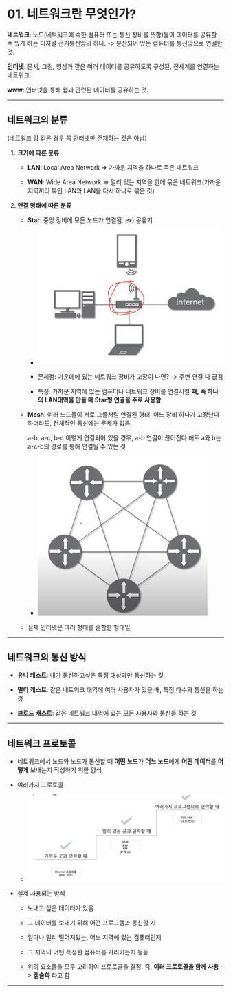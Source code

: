 # 01. 네트워크란 무엇인가?

**네트워크**: 노드(네트워크에 속한 컴퓨터 또는 통신 장비를 뜻함)들이 데이터를 공유할 수 있게 하는 디지털 전기통신망의 하나. -> 분산되어 있는 컴퓨터를 통신망으로 연결한 것.



**인터넷**: 문서, 그림, 영상과 같은 여러 데이터를 공유하도록 구성된, 전세계를 연결하는 네트워크.



**www**: 인터넷을 통해 웹과 관련된 데이터를 공유하는 것.

---

## 네트워크의 분류

(네트워크 망 같은 경우 꼭 인터넷만 존재하는 것은 아님)

1. **크기에 따른 분류**
   
   - **LAN**: Local Area Network => 가까운 지역을 하나로 묶은 네트워크
   
   - **WAN**: Wide Area Network => 멀리 있는 지역을 한데 묶은 네트워크(가까운 지역끼리 묶인 LAN과 LAN을 다시 하나로 묶은 것)

2. **연결 형태에 따른 분류**
   
   - **Star**: 중앙 장비에 모든 노드가 연결됨. ex) 공유기
     
     - <img src="network_01_assets/2022-08-06-21-39-42-image.png" title="" alt="" width="451">
     
     - 문제점: 가운데에 있는 네트워크 장비가 고장이 나면? -> 주변 연결 다 끊김
     
     - 특징: 가까운 지역에 있는 컴퓨터나 네트워크 장비를 연결시킬 **때, 즉 하나의 LAN대역을 만들 때 Star형 연결을 주로 사용함**
   
   - **Mesh**: 여러 노드들이 서로 그물처럼 연결된 형태. 어느 장비 하나가 고장난다 하더라도, 전체적인 통신에는 문제가 없음.
     
     a-b, a-c, b-c 이렇게 연결되어 있을 경우, a-b 연결이 끊어진다 해도 a와 b는 a-c-b의 경로를 통해 연결될 수 있는 것
     
     - <img src="network_01_assets/2022-08-06-21-43-41-image.png" title="" alt="" width="395">
   
   - 실제 인터넷은 여러 형태를 혼합한 형태임

---

## 네트워크의 통신 방식

- **유니 캐스트**: 내가 통신하고싶은 특정 대상과만 통신하는 것

- **멀티 캐스트**: 같은 네트워크 대역에 여러 사용자가 있을 때, 특정 다수와 통신을 하는 것

- **브로드 캐스트**: 같은 네트워크 대역에 있는 모든 사용자와 통신을 하는 것

---

## 네트워크 프로토콜

- 네트워크에서 노드와 노드가 통신할 때 **어떤 노드**가 **어느 노드**에게 **어떤 데이터**를 **어떻게** 보내는지 작성하기 위한 양식

- 여러가지 프로토콜
  
  - <img src="network_01_assets/2022-08-06-22-43-51-image.png" title="" alt="" width="559">

- 실제 사용되는 방식
  
  - 보내고 싶은 데이터가 있음
  
  - 그 데이터를 보내기 위해 어떤 프로그램과 통신할 지
  
  - 얼마나 멀리 떨어져있는, 어느 지역에 있는 컴퓨터인지
  
  - 그 지역의 어떤 특정한 컴퓨터를 가리키는지 등등
  
  - 위의 요소들을 모두 고려하여 프로토콜을 결정. 즉, **여러 프로토콜을 함께 사용** -> **캡슐화** 라고 함

---


